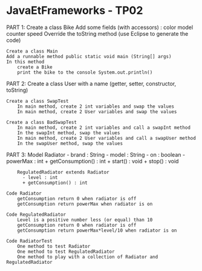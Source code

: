 JavaEtFrameworks - TP02
=======================

PART 1:
	Create a class Bike
	Add some fields (with accessors) :
		color
		model
		counter
		speed
	Override the toString method (use Eclipse to generate the code)

	Create a class Main
	Add a runnable method public static void main (String[] args)
	In this method
		create a Bike
		print the bike to the console System.out.println()


PART 2:
	Create a class User with a name (getter, setter, constructor, toString)

	Create a class SwapTest
		In main method, create 2 int variables and swap the values
		In main method, create 2 User variables and swap the values

	Create a class BadSwapTest
		In main method, create 2 int variables and call a swapInt method
		In the swapInt method, swap the values
		In main method, create 2 User variables and call a swapUser method
		In the swapUser method, swap the values

PART 3:
	Model
		Radiator
 		  - brand : String
		  - model : String
		  - on : boolean
		  - powerMax : int
		  + getConsumption() : int
		  + start() : void
		  + stop() : void
		  
		RegulatedRadiator extends Radiator
		  - level : int
		  + getConsumption() : int
	
	Code Radiator
		getConsumption return 0 when radiator is off
		getConsumption return powerMax when radiator is on

	Code RegulatedRadiator
		Level is a positive number less (or equal) than 10
		getConsumption return 0 when radiator is off
		getConsumption return powerMax*level/10 when radiator is on

	Code RadiatorTest
		One method to test Radiator
		One method to test RegulatedRadiator
		One method to play with a collection of Radiator and RegulatedRadiator


